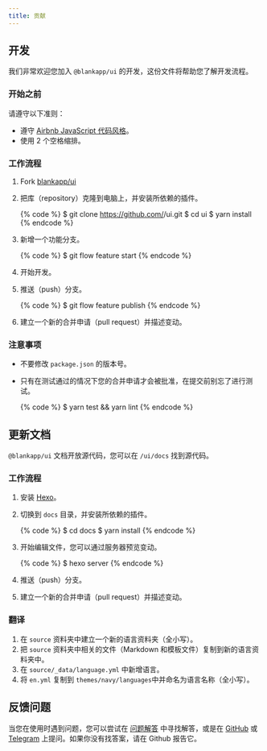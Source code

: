 ```yaml
---
title: 贡献
---
```


## 开发

我们非常欢迎您加入 `@blankapp/ui` 的开发，这份文件将帮助您了解开发流程。

### 开始之前

请遵守以下准则：

- 遵守 [Airbnb JavaScript 代码风格](https://github.com/airbnb/javascript)。
- 使用 2 个空格缩排。

### 工作流程

1. Fork [blankapp/ui](https://github.com/blankapp/ui)
2. 把库（repository）克隆到电脑上，并安装所依赖的插件。

    {% code %}
    $ git clone https://github.com/<username>/ui.git
    $ cd ui
    $ yarn install
    {% endcode %}

3. 新增一个功能分支。

    {% code %}
    $ git flow feature start <your feature>
    {% endcode %}

4. 开始开发。
5. 推送（push）分支。

    {% code %}
    $ git flow feature publish <your feature>
    {% endcode %}

6. 建立一个新的合并申请（pull request）并描述变动。

### 注意事项

- 不要修改 `package.json` 的版本号。
- 只有在测试通过的情况下您的合并申请才会被批准，在提交前别忘了进行测试。

    {% code %}
    $ yarn test && yarn lint
    {% endcode %}

## 更新文档

`@blankapp/ui` 文档开放源代码，您可以在 `/ui/docs` 找到源代码。

### 工作流程

1. 安装 [Hexo](https://hexo.io)。
2. 切换到 `docs` 目录，并安装所依赖的插件。

    {% code %}
    $ cd docs
    $ yarn install
    {% endcode %}

3. 开始编辑文件，您可以通过服务器预览变动。

    {% code %}
    $ hexo server
    {% endcode %}

4. 推送（push）分支。
5. 建立一个新的合并申请（pull request）并描述变动。

### 翻译

1. 在 `source` 资料夹中建立一个新的语言资料夹（全小写）。
2. 把 `source` 资料夹中相关的文件（Markdown 和模板文件）复制到新的语言资料夹中。
3. 在 `source/_data/language.yml` 中新增语言。
4. 将 `en.yml` 复制到 `themes/navy/languages`中并命名为语言名称（全小写）。

## 反馈问题

当您在使用时遇到问题，您可以尝试在 [问题解答](troubleshooting.html) 中寻找解答，或是在 [GitHub](https://github.com/blankapp/ui/issues) 或 [Telegram](https://t.me/blankapporg) 上提问。如果你没有找答案，请在 Github 报告它。
